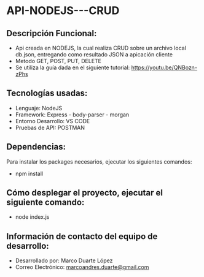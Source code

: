 # API-NODEJS---CRUD

## **Descripción Funcional:**
- Api creada en NODEJS, la cual realiza CRUD sobre un archivo local db.json, entregando como resultado JSON a apicación cliente
- Metodo GET, POST, PUT, DELETE
- Se utiliza la guía dada en el siguiente tutorial: https://youtu.be/QNBozn-zPhs

## **Tecnologías usadas:**
- Lenguaje: NodeJS
- Framework: Express - body-parser - morgan
- Entorno Desarrollo: VS CODE
- Pruebas de API: POSTMAN

## **Dependencias:**
Para instalar los packages necesarios, ejecutar los siguientes comandos:

- npm install

## **Cómo desplegar el proyecto, ejecutar el siguiente comando:**

- node index.js

## **Información de contacto del equipo de desarrollo:**
- Desarrollado por: Marco Duarte López
- Correo Electrónico: marcoandres.duarte@gmail.com
